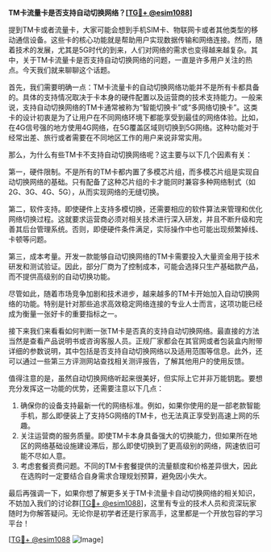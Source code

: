 **TM卡流量卡是否支持自动切换网络？[[TG💪+ @esim1088](https://t.me/s/esim1088)]**

提到TM卡或者流量卡，大家可能会想到手机SIM卡、物联网卡或者其他类型的移动通信设备。这些卡的核心功能就是帮助用户实现数据传输和网络连接。然而，随着技术的发展，尤其是5G时代的到来，人们对网络的需求也变得越来越复杂。其中，关于TM卡流量卡是否支持自动切换网络的问题，一直是许多用户关注的热点。今天我们就来聊聊这个话题。

首先，我们需要明确一点：TM卡流量卡的自动切换网络功能并不是所有卡都具备的。具体的支持情况取决于卡本身的硬件配置以及运营商的技术支持能力。一般来说，支持自动切换网络的TM卡通常被称为“智能切换卡”或“多网络切换卡”。这类卡的设计初衷是为了让用户在不同网络环境下都能享受到最佳的网络体验。比如，在4G信号强的地方使用4G网络，在5G覆盖区域则切换到5G网络。这种功能对于经常出差、旅行或者需要在不同地区工作的用户来说非常实用。

那么，为什么有些TM卡不支持自动切换网络呢？这主要与以下几个因素有关：

第一，硬件限制。不是所有的TM卡都内置了多模芯片组，而多模芯片组是实现自动切换网络的基础。只有配备了这种芯片组的卡才能同时兼容多种网络制式（如2G、3G、4G、5G），从而实现网络的无缝切换。

第二，软件支持。即使硬件上支持多模切换，还需要相应的软件算法来管理和优化网络切换过程。这就要求运营商必须对相关技术进行深入研发，并且不断升级和完善其后台管理系统。否则，即便硬件条件满足，实际操作中也可能出现频繁掉线、卡顿等问题。

第三，成本考量。开发一款能够自动切换网络的TM卡需要投入大量资金用于技术研发和测试验证。因此，部分厂商为了控制成本，可能会选择只生产基础款产品，而不提供高级别的自动切换功能。

尽管如此，随着市场竞争加剧和技术进步，越来越多的TM卡开始加入自动切换网络的功能。特别是针对那些追求高效稳定网络连接的专业人士而言，这项功能已经成为衡量一张好卡的重要指标之一。

接下来我们来看看如何判断一张TM卡是否真的支持自动切换网络。最直接的方法当然是查看产品说明书或咨询客服人员。正规厂家都会在其官网或者包装盒内附带详细的参数说明，其中包括是否支持自动切换网络以及适用范围等信息。此外，还可以通过一些第三方评测网站查找相关测评报告，了解其他用户的使用反馈。

值得注意的是，虽然自动切换网络听起来很美好，但实际上它并非万能钥匙。要想充分发挥这一功能的优势，还需要注意以下几点：

1. 确保你的设备支持最新一代的网络标准。例如，如果你使用的是一部老款智能手机，那么即便装上了支持5G网络的TM卡，也无法真正享受到高速上网的乐趣。
2. 关注运营商的服务质量。即使TM卡本身具备强大的切换能力，但如果所在地区的网络基础设施建设滞后，那么即使切换到了更高级别的网络，网速依旧可能不尽如人意。
3. 考虑套餐资费问题。不同的TM卡套餐提供的流量额度和价格差异很大，因此在选购时一定要结合自身需求合理规划预算，避免因小失大。

最后再强调一下，如果你想了解更多关于TM卡流量卡自动切换网络的相关知识，不妨加入我们的讨论群[[TG💪+ @esim1088](https://t.me/s/esim1088)]，这里有专业的技术人员和资深玩家随时为你解答疑问。无论你是初学者还是行家高手，这里都是一个开放包容的学习平台！

[[TG💪+ @esim1088](https://t.me/s/esim1088) ![Image](https://i.postimg.cc/4NQfJmqS/Snipaste-2025-05-13-00-14-12.png)]